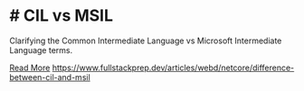 # # CIL vs MSIL

Clarifying the Common Intermediate Language vs Microsoft Intermediate Language terms.

[Read More](https://www.fullstackprep.dev/articles/webd/netcore/difference-between-cil-and-msil) https://www.fullstackprep.dev/articles/webd/netcore/difference-between-cil-and-msil